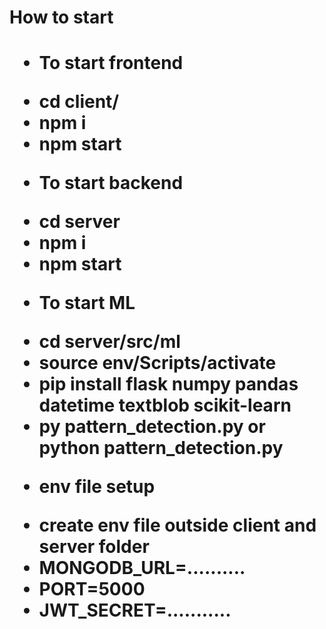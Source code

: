 <h1>How to start<h1>

* To start frontend 
- cd client/
- npm i
- npm start

* To start backend
- cd server
- npm i
- npm start

* To start ML
- cd server/src/ml
- source env/Scripts/activate
- pip install flask numpy pandas datetime textblob scikit-learn
- py pattern_detection.py  or  python pattern_detection.py 


* env file setup
- create env file outside client and server folder
- MONGODB_URL=..........
- PORT=5000
- JWT_SECRET=...........